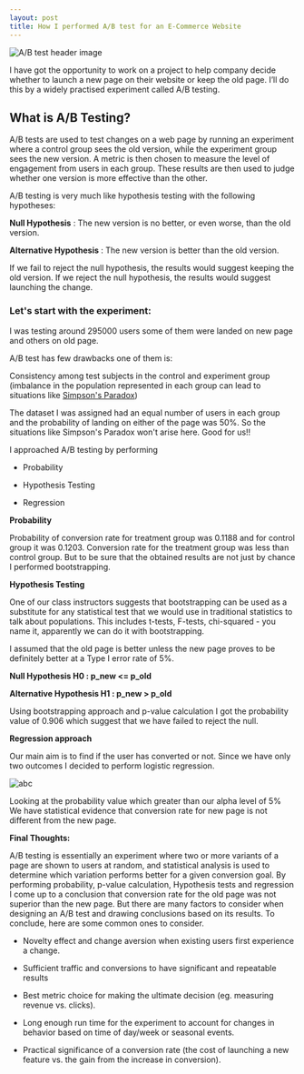 ```yaml
---
layout: post
title: How I performed A/B test for an E-Commerce Website
---
```


![A/B test header image](https://image.ibb.co/nwMwHe/office_3295556_1920.jpg)

I have got the opportunity to work on a project to help company decide whether to launch a new page on their website or keep the old page.
I’ll do this by a widely practised experiment called A/B testing.

## What is A/B Testing?

A/B tests are used to test changes on a web page by running an experiment where a control group sees the old version, while the experiment group sees the new version. A metric is then chosen to measure the level of engagement from users in each group. These results are then used to judge whether one version is more effective than the other. 

A/B testing is very much like hypothesis testing with the following hypotheses:

**Null Hypothesis** : The new version is no better, or even worse, than the old version.

**Alternative Hypothesis** : The new version is better than the old version.

If we fail to reject the null hypothesis, the results would suggest keeping the old version. If we reject the null hypothesis, 
the results would suggest launching the change.

### Let's start with the experiment:

I was testing around 295000 users some of them were landed on new page and others on old page.

A/B test has few drawbacks one of them is:

Consistency among test subjects in the control and experiment group (imbalance in the population represented in each group can lead 
to situations like [Simpson's Paradox](https://en.wikipedia.org/wiki/Simpson%27s_paradox))

The dataset I was assigned had an equal number of users in each group and the probability of landing on either of the page was 50%. So the situations like Simpson's Paradox won't arise here. Good for us!!

I approached A/B testing by performing
 
- Probability

- Hypothesis Testing

- Regression

**Probability**

Probability of conversion rate for treatment group was 0.1188 and for control group it was 0.1203. Conversion rate for the treatment group was less than control group. But to be sure that the obtained results are not just by chance I performed bootstrapping.

**Hypothesis Testing**

One of our class instructors suggests that bootstrapping can be used as a substitute for any statistical test that we would use in
traditional statistics to talk about populations. This includes t-tests, F-tests, chi-squared - you name it, apparently we can do it 
with bootstrapping.

I assumed that the old page is better unless the new page proves to be definitely better at a Type I error rate of 5%.

**Null Hypothesis H0 : p_new <= p_old**

**Alternative Hypothesis H1 : p_new > p_old**

Using bootstrapping approach and p-value calculation I got the probability value of 0.906 which suggest that we have failed to 
reject the null.

**Regression approach**

Our main aim is to find if the user has converted or not. Since we have only two outcomes I decided to perform logistic regression.

![abc](https://image.ibb.co/intCOK/logistic_reg.png)

Looking at the probability value which greater than our alpha level of 5% We have statistical evidence that conversion rate for new page is not different from the new page.

**Final Thoughts:**

A/B testing is essentially an experiment where two or more variants of a page are shown to users at random, and statistical analysis is used to determine which variation performs better for a given conversion goal. By performing probability, p-value calculation, Hypothesis tests and regression I come up to a conclusion that conversion rate for the old page was not superior than the new page.
But there are many factors to consider when designing an A/B test and drawing conclusions based on its results. To conclude, here are some common ones to consider.
 
- Novelty effect and change aversion when existing users first experience a change.

- Sufficient traffic and conversions to have significant and repeatable results

- Best metric choice for making the ultimate decision (eg. measuring revenue vs. clicks).

- Long enough run time for the experiment to account for changes in behavior based on time of day/week or seasonal events.

- Practical significance of a conversion rate (the cost of launching a new feature vs. the gain from the increase in conversion).




